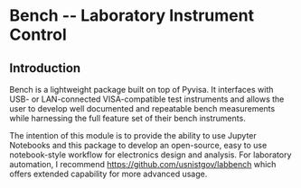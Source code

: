 # Bench -- Laboratory Instrument Control

## Introduction

Bench is a lightweight package built on top of Pyvisa. It interfaces with USB- or LAN-connected VISA-compatible test instruments and allows the user to develop well documented and repeatable bench measurements while harnessing the full feature set of their bench instruments.

The intention of this module is to provide the ability to use Jupyter Notebooks and this package to develop an open-source, easy to use notebook-style workflow for electronics design and analysis. For laboratory automation, I recommend https://github.com/usnistgov/labbench which offers extended capability for more advanced usage.
